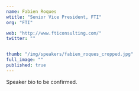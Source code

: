 ```yaml
---
name: Fabien Roques
wtitle: "Senior Vice President, FTI"
org: "FTI"

web: "http://www.fticonsulting.com/"
twitter: ""


thumb: "/img/speakers/fabien_roques_cropped.jpg"
full_image: ""
published: true
---
```


Speaker bio to be confirmed.
